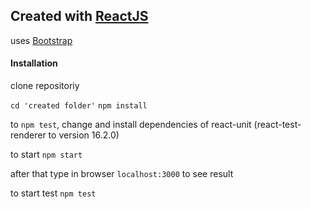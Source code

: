 <h2>Created with <a href="reactjs.org">ReactJS</a></h2>
uses <a href="getbootstrap.com">Bootstrap</a>

<h4>Installation</h4>
<p>clone repositoriy</p>
<code>cd 'created folder'</code>
<code>npm install</code>
<p> to <code>npm test</code>, change and install dependencies of react-unit (react-test-renderer to version 16.2.0)</p>
<p>to start <code>npm start</code></p>
<p>after that type in browser <code>localhost:3000</code> to see result</p>
<p>to start test <code>npm test</code></p>
